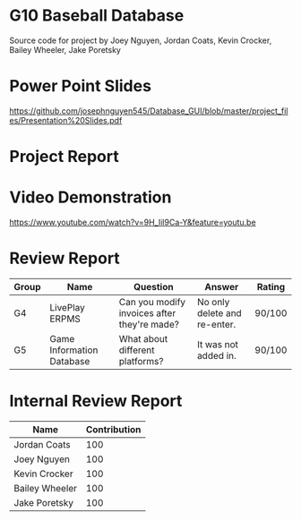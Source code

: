 # G10 Baseball Database
Source code for project by Joey Nguyen, Jordan Coats, Kevin Crocker, Bailey Wheeler, Jake Poretsky 

# Power Point Slides
https://github.com/josephnguyen545/Database_GUI/blob/master/project_files/Presentation%20Slides.pdf

# Project Report


# Video Demonstration
https://www.youtube.com/watch?v=9H_Iil9Ca-Y&feature=youtu.be

# Review Report
| Group | Name                      | Question                                    | Answer                       | Rating |
|-------|---------------------------|---------------------------------------------|------------------------------|--------|
| G4    | LivePlay ERPMS            | Can you modify invoices after they're made? | No only delete and re-enter. | 90/100 |
| G5    | Game Information Database | What about different platforms?             | It was not added in.         | 90/100 |

# Internal Review Report
| Name           | Contribution |
|----------------|--------------|
| Jordan Coats   | 100          |
| Joey Nguyen    | 100          |
| Kevin Crocker  | 100          |
| Bailey Wheeler | 100          |
| Jake Poretsky  | 100          |



